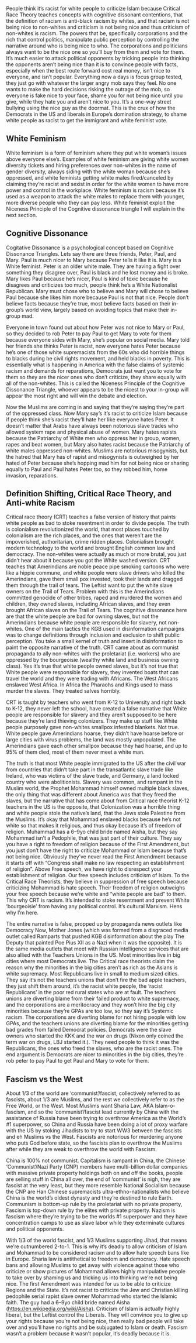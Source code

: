 People think it’s racist for white people to criticize Islam because Critical Race Theory teaches concepts with cognitive dissonant contentions, that the definition of racism is anti-black racism by whites, and that racism is not being nice to non-whites and criticism is not being nice and thus criticism of non-whites is racism. The powers that be, specifically corporations and the rich that control politics, manipulate public perception by controlling the narrative around who is being nice to who. The corporations and politicians always want to be the nice one so you’ll buy from them and vote for them. It’s much easier to attack political opponents by tricking people into thinking the opponents aren’t being nice than it is to convince people with facts, especially when the best route forward cost real money, isn’t nice to everyone, and isn’t popular. Everything now a days is focus group tested, they just go with whatever the larger angry mob says they feel. No one wants to make the hard decisions risking the outrage of the mob, so everyone is fake nice to your face, shame you for not being nice until you give, while they hate you and aren’t nice to you. It’s a one-way street bullying using the nice guy as the doormat. This is the crux of how the Democrats in the US and liberals in Europe’s domination strategy, to shame white people as racist to get the immigrant and white feminist vote.

## White Feminism

White feminism is a form of feminism where they put white woman’s issues above everyone else’s. Examples of white feminism are giving white women diversity tickets and hiring preferences over non-whites in the name of gender diversity, always siding with the white woman because she’s oppressed, and white feminists getting white males fired/canceled by claiming they’re racist and sexist in order for the white women to have more power and control in the workplace. White feminism is racism because it’s used as a weapon to attack the white males to replace them with younger, more diverse people who they can pay less. White feminist exploit the Niceness Principle of the Cognitive dissonance triangle I will explain in the next section.

## Cognitive Dissonance

Cogitative Dissonance is a psychological concept based on Cognitive Dissonance Triangles. Lets say there are three friends, Peter, Paul, and Mary. Paul is much nicer to Mary because Peter tells it like it is. Mary is a White feminist. Peter is an older white male. They are having a fight over something they disagree over, Paul is black and he lost money and is broke. Mary likes Paul because he’s nicer, Paul is kind of toxic because he disagrees and criticizes too much, people think he’s a White Nationalist Republican. Mary must chose who to believe and Mary will chose to believe Paul because she likes him more because Paul is not that nice. People don’t believe facts because they’re true, most believe facts based on their in-group’s world view, largely based on avoiding topics that make their in-group mad.

Everyone in town found out about how Peter was not nice to Mary or Paul, so they decided to rob Peter to pay Paul to get Mary to vote for them because everyone sides with Mary, she’s popular on social media. Mary told her friends she thinks Peter is racist, now everyone hates Peter because he’s one of those white supremacists from the 60s who did horrible things to blacks during he civil rights movement, and held blacks in poverty. This is essentially what is happening in America with the false claims of systemic racism and demands for reparations, Democrats just want you to vote for them so they are the nicer ones who don’t criticize, they share equally with all of the non-whites. This is called the Niceness Principle of the Cognitive Dissonance Triangle, whoever appears to be the nicest to your in-group will appear the most right and will win the debate and election.

Now the Muslims are coming in and saying that they’re saying they’re part of the oppressed class. Now Mary say’s it’s racist to criticize Islam because if people think she’s racist they’ll hate her like everyone hates Peter. It doesn’t matter that Arabs have always been notorious slave trades who allowed system rape and physical abuse of women. Mary hates rapists because the Patriarchy of White men who oppress her in group, women, rapes and beat women, but Mary also hates racist because the Patriarchy of white males oppressed non-whites. Muslims are notorious misogynists, but the hatred that Mary has of rapist and misogynists is outweighed by her hated of Peter because she’s hopping mad him for not being nice or sharing equally to Paul and Paul hates Peter too, so they robbed him, home invasion, reparations.

## Definition Shifting, Critical Race Theory, and Anti-white Racism

Critical race theory (CRT) teaches a false version of history that paints white people as bad to stoke resentment in order to divide people. The truth is colonialism revolutionized the world, that most places touched by colonialism are the rich places, and the ones that weren’t are the impoverished, authoritarian, crime ridden places. Colonialism brought modern technology to the world and brought English common law and democracy. The non-whites were actually as much or more brutal, you just didn’t hear about it because you got the White washed version. CRT teaches that Amerindians are noble peace pipe smoking cartoons who were like a hippie commune, and white people were slave drivers who killed the Amerindians, gave them small pox invested, took their lands and dragged them through the trail of tears. The Leftist want to put the white slave owners on the Trail of Tears. Problem with this is the Amerindians committed genocide of other tribes, raped and murdered the women and children, they owned slaves, including African slaves, and they even brought African slaves on the Trail of Tears. The cognitive dissonance here are that the white people are bad for owning slaves, but not the Amerindians because white people are responsible for slavery, not non-whites.
One of the main tactics the KGB used in disinformation campaigns was to change definitions through inclusion and exclusion to shift public perception. You take a small kernel of truth and insert in disinformation to paint the opposite narrative of the truth. CRT came about as communist propaganda to ally non-whites with the proletariat (i.e. workers) who are oppressed by the bourgeoisie (wealthy white land and business owning class). Yes it’s true that white people owned slaves, but it’s not true that White people were responsible for slavery, they invented boats that can travel the world and they were trading with Africans. The West Africans enslaved West Africa. In Africa the Pharaohs and Kings used to mass murder the slaves. They treated salves horribly.

CRT is taught by teachers who went from K-12 to University and right back to K-12, they never left the school, have created a false narrative that White people are responsible for slavery and they aren’t supposed to be here because they’re land thieving colonizers. They make up stuff like White people purposely gave non-whites smallpox infested blankets. Not true. White people gave Amerindians hoarse, they didn’t have hoarse before or large cities with virus problems, the land was mostly unpopulated. The Amerindians gave each other smallpox because they had hoarse, and up to 95% of them died, most of them never meet a white man.

The truth is that most White people immigrated to the US after the civil war from countries that didn’t take part in the transatlantic slave trade like Ireland, who was victims of the slave trade, and Germany, a land locked country who were abolitionists. Slavery was common, and rampant in the Muslim world, the Prophet Mohammad himself owned multiple black slaves, the only thing that was different about America was that they freed the slaves, but the narrative that has come about from Critical race theorist K-12 teachers in the US is the opposite, that Colonization was a horrible thing and white people stole the native’s land, that the Jews stole Palestine from the Muslims. It’s okay that Mohammad enslaved blacks because he’s not white so that makes it religious, and thus okay because it’s of freedom of religion. Muhammad has a 6–9yo child bride named Aisha, but they say Mohammad isn’t a Pedophile, that was just part of their culture. They say you have a right to freedom of religion because of the First Amendment, but you just don’t have the right to criticize Mohammad or Islam because that’s not being nice. Obviously they’ve never read the First Amendment because it starts off with “Congress shall make no law respecting an establishment of religion”. Above Free speech, we have right to disrespect your establishment of religion. Our free speech includes criticism of Islam. To the Critical Race Theorists, they believe in suppression of free speech because criticizing Mohammad is hate speech. Their freedom of religion outweighs your free speech because we’re white and “white people are bad” to them. This why CRT is racism. It’s intended to stoke resentment and prevent White ‘bourgeoisie’ from having any political control. It’s cultural Marxism. Hens why I’m here.

The entire narrative is false, propped up by propaganda news outlets like Democracy Now, Mother Jones (which was formed from a disgraced media outlet called Ramparts that pushed KGB disinformation about the play The Deputy that painted Poe Pius XII as a Nazi when it was the opposite). It is the same media outlets that meet with Russian intelligence services that are also allied with the Teachers Unions in the US. Most minorities live in big cities where most Democrats live. The Critical race theorists claim the reason why the minorities in the big cities aren’t as rich as the Asians is white supremacy. Most Republicans live in small to medium sized cities. They say it’s not the teachers unions that don’t fire the bad apple teachers, they just shift them around, it’s the racist white people, the ‘racist Republicans’ in the poor red rural states who are at fault. The teachers unions are diverting blame from their failed product to white supremacy, and the corporations are a meritocracy and they won’t hire the big city minorities because they’re GPAs are too low, so they say it’s Systemic racism. The corporations are diverting blame for not hiring people with low GPAs, and the teachers unions are diverting blame for the minorities getting bad grades from failed Democrat policies. Democrats were the slave owners who started the KKK and the war on drugs (Nixon only coined the term war on drugs, LBJ started it.). They need people to think it was the Republicans, the ones who freed the slaves, who are the racist ones. The end argument is Democrats are nicer to minorities in the big cities, they’re rob peter to pay Paul to get Paul and Mary to vote for them.

## Fascism vs the West

About 1/3 of the world are ‘communist’/fascist, collectively referred to as fascists, about 1/3 are Muslims, and the rest we collectively refer to as the Free World, or the West. Most Muslims want Sharia Law, AKA Islam-o-fascism, and so the ‘communist’/fascist lead currently by China with the assistance of Russia have been trying to overthrow America as the World’s #1 superpower, so China and Russia have been doing a lot of proxy warfare with the US by stoking Jihadists to try to start WW3 between the fascists and eh Muslims vs the West. Fascists are notorious for murdering anyone who puts God before state, so the fascists plan to overthrow the Muslims after while they are weak to overthrow the world with Fascism.

China is 100% not communist. Capitalism is rampant in China, the Chinese ‘Communist’/Nazi Party (CNP) members have multi-billion dollar companies with massive private property holdings both on and off the books, people are selling stuff in China all over, the end of ‘communist’ is nigh, they are fascist at the very least, but they more resemble National Socialism because the CNP are Han Chinese supremacists ultra-ethno-nationalists who believe China is the world’s oldest dynasty and they’re destined to rule Earth. Communism is bottom-up rule by the proletariat with no private property, Fascism is top-down rule by the elites with private property. Nazism is fascism where they’re trying to be the worlds #1 superpower and they have concentration camps to use as slave labor while they exterminate cultures and political opponents.

With 1/3 of the world fascist, and 1/3 Muslims supporting Jihad, that means we’re outnumbered 2-to-1. This is why it’s deadly to allow criticism of Islam and Mohammad to be considered racism and to allow hate speech bans like in Europe. Sharia law is antithetical to freedom and democracy. Hate speech bans and allowing Muslims to get away with violence against those who criticize or show pictures of Mohammad allows highly manipulative people to take over by shaming us and tricking us into thinking we’re not being nice. The first Amendment was intended for us to be able to criticize Regions and the State. It’s not racist to criticize the Jew and Christian killing pedophile serial rapist slave owner Mohammad who started the Islamic faith. The guy had a 6–9yo child bride named Aisha (https://en.wikipedia.org/wiki/Aisha). Criticism of Islam is actually highly liberal, but the Leftist control the Liberals. They will convince you to give up your rights because you’re not being nice, then really bad people will take over and you’ll have no rights and be subjugated to Islam or death. Fascism wasn’t a problem because it wasn’t popular, it’s deadly because it is.
